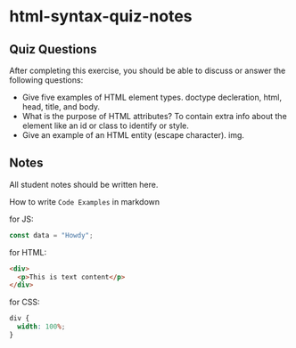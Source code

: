# html-syntax-quiz-notes

## Quiz Questions

After completing this exercise, you should be able to discuss or answer the following questions:

- Give five examples of HTML element types.
doctype decleration, html, head, title, and body.
- What is the purpose of HTML attributes?
To contain extra info about the element like an id or class to identify or style.
- Give an example of an HTML entity (escape character).
img.
## Notes

All student notes should be written here.


How to write `Code Examples` in markdown

for JS:

```javascript
const data = "Howdy";
```

for HTML:

```html
<div>
  <p>This is text content</p>
</div>
```

for CSS:

```css
div {
  width: 100%;
}
```
